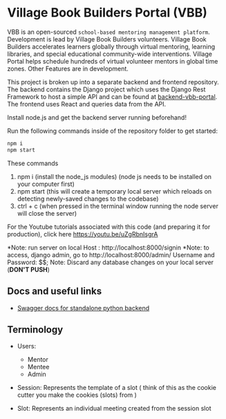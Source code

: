 # Village Book Builders Portal (VBB)

VBB is an open-sourced `school-based mentoring management platform`. Development is lead by Village Book Builders volunteers. Village Book Builders accelerates learners globally through virtual mentoring, learning libraries, and special educational community-wide interventions. Village Portal helps schedule hundreds of virtual volunteer mentors in global time zones. Other Features are in development.

This project is broken up into a separate backend and frontend repository. The backend contains the Django project which uses the Django Rest Framework to host a simple API and can be found at [backend-vbb-portal](https://github.com/VilllageBookBuilders/backend-vbb-portal). The frontend uses React and queries data from the API.

Install node.js and get the backend server running beforehand!

Run the following commands inside of the repository folder to get started:

```bash
npm i
npm start
```

These commands

1. npm i (install the node_js modules) (node js needs to be installed on your computer first)
2. npm start (this will create a temporary local server which reloads on detecting newly-saved changes to the codebase)
3. ctrl + c (when pressed in the terminal window running the node server will close the server)

For the Youtube tutorials associated with this code (and preparing it for production), click here https://youtu.be/uZgRbnIsgrA

*Note: run server on local Host : http://localhost:8000/signin
*Note: to access, django admin, go to http://localhost:8000/admin/
Username and Password: \$\$;
Note: Discard any database changes on your local server (**DON'T PUSH**)

## Docs and useful links

- [Swagger docs for standalone python backend ](https://vbb-backend.herokuapp.com/swagger/)

## Terminology

- Users:

  - Mentor
  - Mentee
  - Admin

- Session: Represents the template of a slot ( think of this as the cookie cutter you make the cookies (slots) from )

- Slot: Represents an individual meeting created from the session slot
